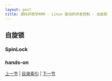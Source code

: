```yaml
---
layout: post
title: 源码开放学ARM - Linux 驱动的并发控制 - 自旋锁
---
```


## 自旋锁

### SpinLock

### hands-on


[上一节](chp105-3.html)  |  [目录索引](../index.html)  |  [下一节](chp105-5.html)
